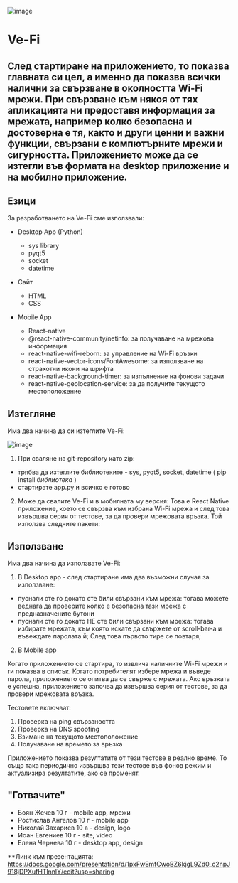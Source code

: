 
![image](https://user-images.githubusercontent.com/78636566/233288078-397bec0b-52ce-4773-91c8-403cc7594865.png)


# Ve-Fi

## След стартиране на приложението, то показва главната си цел, а именно да показва всички налични за свързване в околността Wi-Fi мрежи. При свързване към някоя от тях апликацията ни предоставя информация за мрежата, например колко безопасна и достоверна е тя, както и други ценни и важни функции, свързани с компютърните мрежи и сигурността. Приложението може да се изтегли във формата на desktop приложение и на мобилно приложение.


## Езици

За разработването на Ve-Fi сме използвали:
* Desktop App (Python)
  * sys library
  * pyqt5
  * socket
  * datetime

* Сайт
  * HTML
  * CSS

* Mobile App 
  * React-native
  * @react-native-community/netinfo: за получаване на мрежова информация
  * react-native-wifi-reborn: за управление на Wi-Fi връзки
  * react-native-vector-icons/FontAwesome: за използване на страхотни икони на шрифта
  * react-native-background-timer: за изпълнение на фонови задачи
  * react-native-geolocation-service: за да получите текущото местоположение

## Изтегляне

Има два начина да си изтеглите Ve-Fi:

![image](https://user-images.githubusercontent.com/78636566/233289102-b7d173e7-fefc-4831-80ec-83ba96329bc7.png)

1. При сваляне на git-repository като zip:

- трябва да изтеглите библиотеките - sys, pyqt5, socket, datetime ( pip install *библиотека* )
- стартирате app.py и всичко е готово

2. Може да свалите Ve-Fi и в мобилната му версия:
Това е React Native приложение, което се свързва към избрана Wi-Fi мрежа и след това извършва серия от тестове, за да провери мрежовата връзка. Той използва следните пакети:
 
## Използване

Има два начина да използвате Ve-Fi:

1. В Desktop app - след стартиране има два възможни случая за използване:
- пуснали сте го докато сте били свързани към мрежа: тогава можете веднага да проверите колко е безопасна тази мрежа с предназначените бутони
- пуснали сте го докато НЕ сте били свързани към мрежа: тогава избирате мрежата, към която искате да свържете от scroll-bar-a и въвеждате паролата й;
След това първото тире се повтаря;

2. В Mobile app

Когато приложението се стартира, то извлича наличните Wi-Fi мрежи и ги показва в списък. Когато потребителят избере мрежа и въведе парола, приложението се опитва да се свърже с мрежата. Ако връзката е успешна, приложението започва да извършва серия от тестове, за да провери мрежовата връзка.

Тестовете включват:

1) Проверка на ping свързаността
2) Проверка на DNS spoofing
3) Взимане на текущото местоположение
4) Получаване на времето за връзка

Приложението показва резултатите от тези тестове в реално време. То също така периодично извършва тези тестове във фонов режим и актуализира резултатите, ако се променят.

## "Готвачите"

* Боян Жечев 10 г - mobile app, мрежи
* Ростислав Ангелов 10 г - mobile app
* Николай Захариев 10 а - design, logo
* Иоан Евгениев 10 г - site, video
* Елена Чернева 10 г - desktop app, design

**Линк към презентацията: https://docs.google.com/presentation/d/1pxFwEmfCwoBZ6kjgL9Zd0_c2npJ918jDPXufHTlnnlY/edit?usp=sharing
